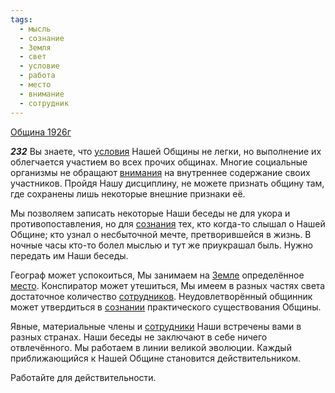 ```yaml
---
tags:
  - мысль
  - сознание
  - Земля
  - свет
  - условие
  - работа
  - место
  - внимание
  - сотрудник
---
```


[Община 1926г](https://127.0.0.1:4002/agni/1926)

___232___
Вы знаете, что [условия](../../../tags/#условие) Нашей Общины не легки, но выполнение их облегчается участием во всех прочих общинах. Многие социальные организмы не обращают [внимания](../../../tags/#внимание) на внутреннее содержание своих участников. Пройдя Нашу дисциплину, не можете признать общину там, где сохранены лишь некоторые внешние признаки её.   

Мы позволяем записать некоторые Наши беседы не для укора и противопоставления, но для [сознания](../../../tags/#сознание) тех, кто когда-то слышал о Нашей Общине; кто узнал о несбыточной мечте, претворившейся в жизнь. В ночные часы кто-то болел мыслью и тут же приукрашал быль. Нужно передать им Наши беседы.   

Географ может успокоиться, Мы занимаем на [Земле](../../../tags/#Земля) определённое [место](../../../tags/#место). Конспиратор может утешиться, Мы имеем в разных частях света достаточное количество [сотрудников](../../../tags/#сотрудник). Неудовлетворённый общинник может утвердиться в [сознании](../../../tags/#сознание) практического существования Общины.   

Явные, материальные члены и [сотрудники](../../../tags/#сотрудник) Наши встречены вами в разных странах. Наши беседы не заключают в себе ничего отвлечённого. Мы работаем в линии великой эволюции. Каждый приближающийся к Нашей Общине становится действительником.   

Работайте для действительности.   

